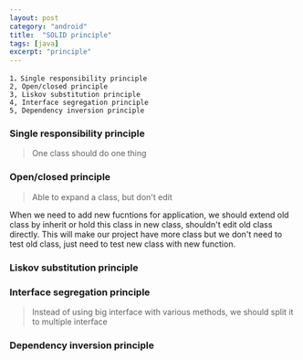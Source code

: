 ```yaml
---
layout: post
category: "android"
title:  "SOLID principle"
tags: [java]
excerpt: "principle"
---
```


```
1，Single responsibility principle
2, Open/closed principle
3, Liskov substitution principle
4, Interface segregation principle
5, Dependency inversion principle 
```

### **Single responsibility principle**

>One class should do one thing

### **Open/closed principle**

>Able to expand a class, but don't edit

When we need to add new fucntions for application, we should extend old class by inherit or hold this class in new class, shouldn't edit old class directly. This will make our project have more class but we don't need to test old class, just need to test new class with new function.

### **Liskov substitution principle**

### **Interface segregation principle**

>Instead of using big interface with various methods, we should split it to multiple interface

### **Dependency inversion principle**
